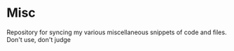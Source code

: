 # Misc
Repository for syncing my various miscellaneous snippets of code and files. Don't use, don't judge
